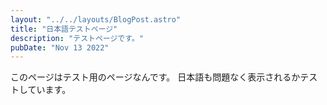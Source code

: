 ```yaml
---
layout: "../../layouts/BlogPost.astro"
title: "日本語テストページ"
description: "テストページです。"
pubDate: "Nov 13 2022"
---
```


このページはテスト用のページなんです。
日本語も問題なく表示されるかテストしています。
